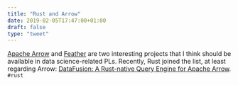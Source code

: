 ```yaml
---
title: "Rust and Arrow"
date: 2019-02-05T17:47:00+01:00
draft: false
type: "tweet"
---
```


[Apache Arrow](https://arrow.apache.org) and [Feather](https://github.com/wesm/feather) are two interesting projects that I think should be
available in data science-related PLs. Recently, Rust joined the list, at least
regarding Arrow: [DataFusion: A Rust-native Query Engine for Apache Arrow](http://arrow.apache.org/blog/2019/02/04/datafusion-donation/). `#rust`
